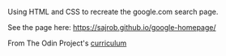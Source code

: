 Using HTML and CSS to recreate the google.com search page.

See the page here: https://sajrob.github.io/google-homepage/

From The Odin Project's [curriculum](http://www.theodinproject.com/courses/web-development-101/lessons/html-css)
